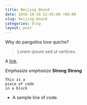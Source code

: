 ```yaml
---
title: Beijing Bound
date: 2016-10-30 22:45:00 +08:00
slug: beijing-bound
categories: blog
layout: post
---
```


Why do pangolins love quiche?

> Lorem ipsum sed ul vertices.

A [link](http://example.com "Title").

*Emphasize* *emphasize*
**Strong** **Strong**

    This is a 
    piece of code 
    in a block

<div class="blockquote">
<ul>
<li>A sample line of code.</li>
</ul>
</div>

<div class="whitespace"></div>